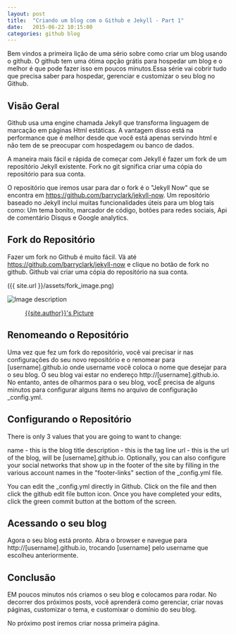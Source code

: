 ```yaml
---
layout: post
title:  "Criando um blog com o Github e Jekyll - Part 1"
date:   2015-06-22 10:15:00
categories: github blog
---
```


Bem vindos a primeira lição de uma sério sobre como criar um blog usando o github. O github tem uma ótima opção grátis para hospedar um blog e o melhor é que pode fazer isso em poucos minutos.Essa série vai cobrir tudo que precisa saber para hospedar, gerenciar e customizar o seu blog no Github.

## Visão Geral

Github usa uma engine chamada Jekyll que transforma linguagem de marcação em páginas Html estáticas. A vantagem disso está na performance que é melhor desde que você está apenas servindo html e não tem de se preocupar com hospedagem ou banco de dados. 

A maneira mais fácil e rápida de começar com Jekyll é fazer um fork de um repositório Jekyll existente. Fork no git significa criar uma cópia do repositório para sua conta.

O repositório que iremos usar para dar o fork é o "Jekyll Now" que se encontra em https://github.com/barryclark/jekyll-now.
Um repositório baseado no Jekyll inclui muitas funcionalidades úteis para um blog tais como: Um tema bonito, marcador de código, botões para redes sociais, Api de comentário Disqus e Google analytics.

## Fork do Repositório
Fazer um fork no Github é muito fácil. Vá até https://github.com/barryclark/jekyll-now e clique no botão de fork no github. Github vai criar uma cópia do repositório na sua conta. 

({{ site.url }}/assets/fork_image.png)

![Image description](/images/fork_image.jpg)

 <figure class="author-image">
                    <a class="img" href="{{ site.baseurl }}" style="background-image: url(/assets/images/profile.png)">
                    <span class="hidden">{{site.author}}'s Picture</span></a>
                </figure>

## Renomeando o Repositório
Uma vez que fez um fork do repositório, você vai precisar ir nas configurações do seu novo repositório e o renomear para [username].github.io onde username você coloca o nome que desejar para o seu blog. O seu blog vai estar no endereço http://[username].github.io.
No entanto, antes de olharmos para o seu blog, vocÊ precisa de alguns minutos para configurar alguns items no arquivo de configuração _config.yml.

## Configurando o Repositório

There is only 3 values that you are going to want to change:

name - this is the blog title
description - this is the tag line
url - this is the url of the blog, will be [username].github.io.
Optionally, you can also configure your social networks that show up in the footer of the site by filling in the various account names in the "footer-links" section of the _config.yml file.

You can edit the _config.yml directly in Github. Click on the file and then click the github edit file button icon. Once you have completed your edits, click the green commit button at the bottom of the screen.

## Acessando o seu blog
Agora o seu blog está pronto. Abra o browser e navegue para http://[username].github.io, trocando [username] pelo username que escolheu anteriormente. 
 
## Conclusão

EM poucos minutos nós criamos o seu blog e colocamos para rodar. No decorrer dos próximos posts, você aprenderá como gerenciar, criar novas páginas, customizar o tema, e customixar o domínio do seu blog. 

No próximo post iremos criar nossa primeira página. 
